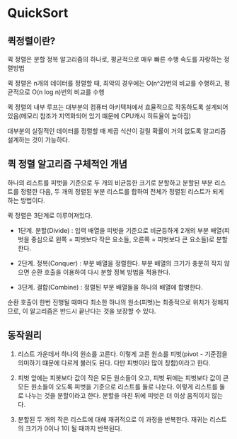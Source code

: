 # QuickSort  

## 퀵정렬이란?

퀵 정렬은 분할 정복 알고리즘의 하나로, 평균적으로 매우 빠른 수행 속도를 자랑하는 정렬방법

퀵 정렬은 n개의 데이터를 정렬할 때, 최악의 경우에는 O(n^2)번의 비교를 수행하고, 평균적으로 O(n log n)번의 비교를 수행

퀵 정렬의 내부 루프는 대부분의 컴퓨터 아키텍처에서 효율적으로 작동하도록 설계되어 있음(메모리 참조가 지역화되어 있기 떄문에 CPU캐시 히트율이 높아짐)

대부분의 실질적인 데이터를 정렬할 때 제곱 식산이 걸릴 확률이 거의 없도록 알고리즘 설계하는 것이 가능하다.



## 퀵 정렬 알고리즘 구체적인 개념

하나의 리스트를 피벗을 기준으로 두 개의 비균등한 크기로 분할하고 분할된 부분 리스트를 정렬한 다음, 두 개의 정렬된 부분 리스트를 합하여 전체가 정렬된 리스트가 되게 하는 방법이다.

퀵 정렬은 3단계로 이루어져있다.

* 1단계. 분할(Divide) : 입력 배열을 피벗을 기준으로 비균등하게 2개의 부분 배열(피벗을 중심으로 왼쪽 = 피벗보다 작은 요소들, 오른쪽 = 피벗보다 큰 요소들)로 분할한다.

* 2단계. 정복(Conquer) : 부분 배열을 정렬한다. 부분 배열의 크기가 충분히 작지 않으면 순환 호출을 이용하여 다시 분할 정복 방법을 적용한다.

* 3단계. 결합(Combine) : 정렬된 부분 배열들을 하나의 배열에 합병한다.

순환 호출이 한번 진행될 때마다 최소한 하나의 원소(피벗)는 최종적으로 위치가 정해지므로, 이 알고리즘은 반드시 끝난다는 것을 보장할 수 있다. 

## 동작원리

1. 리스트 가운데서 하나의 원소를 고른다. 이렇게 고른 원소를 피벗(pivot - 기준점을 의미하기 떄문에 다르게 불러도 된다. 다만 피벗이라 많이 칭함)이라고 한다.

2. 피벗 앞에는 피봇보다 값이 작은 모든 원소들이 오고, 피벗 뒤에는 피벗보다 값이 큰 모든 원소들이 오도록 피벗을 기준으로 리스트를 둘로 나눈다. 이렇게 리스트를 둘로 나누는 것을 분할이라고 한다. 분할을 마친 뒤에 피벗은 더 이상 움직이지 않는다.

3. 분할된 두 개의 작은 리스트에 대해 재귀적으로 이 과정을 반복한다. 재귀는 리스트의 크기가 0이나 1이 될 때까지 반복된다.